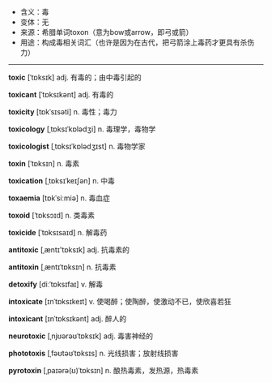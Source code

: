 - <span class="definition">含义：毒</span>
- <span class="definition">变体：无</span>
- <span class="definition">来源：希腊单词toxon（意为bow或arrow，即弓或箭）</span>
- <span class="definition">用途：构成毒相关词汇（也许是因为在古代，把弓箭涂上毒药才更具有杀伤力）</span>

---

<span class="vocabulary">**toxic**</span> [ˈtɒksɪk] adj. 有毒的；由中毒引起的

<span class="vocabulary">**toxicant**</span> [ˈtɒksɪkənt] adj. 有毒的

<span class="vocabulary">**toxicity**</span> [tɒkˈsɪsəti] n. 毒性；毒力

<span class="vocabulary">**toxicology**</span> [ˌtɒksɪˈkɒlədʒi] n. 毒理学，毒物学

<span class="vocabulary">**toxicologist**</span> [ˌtɒksɪˈkɒlədʒɪst] n. 毒物学家

<span class="vocabulary">**toxin**</span> [ˈtɒksɪn] n. 毒素

<span class="vocabulary">**toxication**</span> [ˌtɒksɪˈkeɪʃən] n. 中毒

<span class="vocabulary">**toxaemia**</span> [tɒkˈsiːmiə] n. 毒血症

<span class="vocabulary">**toxoid**</span> [ˈtɒksɔɪd] n. 类毒素

<span class="vocabulary">**toxicide**</span> [ˈtɒksɪsaɪd] n. 解毒药

<span class="vocabulary">**antitoxic**</span> [ˌæntɪ'tɒksɪk] adj. 抗毒素的

<span class="vocabulary">**antitoxin**</span> [ˌæntɪˈtɒksɪn] n. 抗毒素

<span class="vocabulary">**detoxify**</span> [diːˈtɒksɪfaɪ] v. 解毒

<span class="vocabulary">**intoxicate**</span> [ɪnˈtɒksɪkeɪt] v. 使喝醉；使陶醉，使激动不已，使欣喜若狂

<span class="vocabulary">**intoxicant**</span> [ɪnˈtɒksɪkənt] adj. 醉人的

<span class="vocabulary">**neurotoxic**</span> [ˌnjʊərəʊˈtɒksɪk] adj. 毒害神经的

<span class="vocabulary">**phototoxis**</span> [ˌfəʊtəʊˈtɒksɪs] n. 光线损害；放射线损害

<span class="vocabulary">**pyrotoxin**</span> [ˌpaɪərə(ʊ)ˈtɒksɪn] n. 酿热毒素，发热源，热毒素

